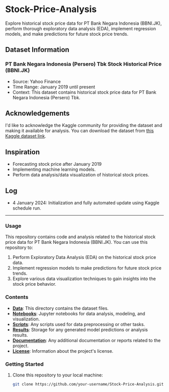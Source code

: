 # Stock-Price-Analysis

Explore historical stock price data for PT Bank Negara Indonesia (BBNI.JK), perform thorough exploratory data analysis (EDA), implement regression models, and make predictions for future stock price trends.

## Dataset Information

### PT Bank Negara Indonesia (Persero) Tbk Stock Historical Price (BBNI.JK)

- Source: Yahoo Finance
- Time Range: January 2019 until present
- Context: This dataset contains historical stock price data for PT Bank Negara Indonesia (Persero) Tbk.

## Acknowledgements

I'd like to acknowledge the Kaggle community for providing the dataset and making it available for analysis. You can download the dataset from [this Kaggle dataset link](https://www.kaggle.com/datasets/caesarmario/bank-negara-indonesia-stock-historical-price).

## Inspiration

- Forecasting stock price after January 2019
- Implementing machine learning models.
- Perform data analysis/data visualization of historical stock prices.

## Log

- 4 January 2024: Initialization and fully automated update using Kaggle schedule run.

---

### Usage

This repository contains code and analysis related to the historical stock price data for PT Bank Negara Indonesia (BBNI.JK). You can use this repository to:

1. Perform Exploratory Data Analysis (EDA) on the historical stock price data.
2. Implement regression models to make predictions for future stock price trends.
3. Explore various data visualization techniques to gain insights into the stock price behavior.

### Contents

- **[Data](/data)**: This directory contains the dataset files.
- **[Notebooks](/notebooks)**: Jupyter notebooks for data analysis, modeling, and visualization.
- **[Scripts](/scripts)**: Any scripts used for data preprocessing or other tasks.
- **[Results](/results)**: Storage for any generated model predictions or analysis results.
- **[Documentation](/docs)**: Any additional documentation or reports related to the project.
- **[License](/LICENSE)**: Information about the project's license.

### Getting Started

1. Clone this repository to your local machine:

   ```bash
   git clone https://github.com/your-username/Stock-Price-Analysis.git
